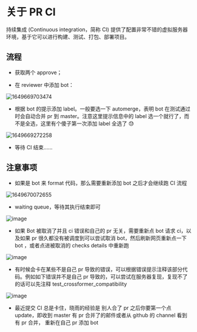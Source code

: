 # 关于 PR CI

持续集成 (Con­tin­u­ous in­te­gra­tion，简称 CI)  提供了配置非常不错的虚拟服务器环境，基于它可以进行构建、测试、打包、部署项目。 

## 流程

- 获取两个 approve；

- 在 reviewer 中添加 bot：

![1649669703474](https://user-images.githubusercontent.com/62104945/162732565-13e8dc71-bcdd-4d7c-a9b8-4d818e589c55.png)



- 根据 bot 的提示添加 label。一般要选一下 automerge，表明 bot 在测试通过时会自动合并 pr 到 master。注意这里提示信息中的 label 选一个就行了，而不是全选，这里有个傻子第一次添加 label 全选了 :sweat:

![1649669272258](https://user-images.githubusercontent.com/62104945/162732537-c6e310b9-2efe-40e2-9cdc-9afb1487a8ec.png)

- 等待 CI 结束……

## 注意事项


- 如果是 bot 来 format 代码，那么需要重新添加 bot 之后才会继续跑 CI 流程

![1649670072655](https://user-images.githubusercontent.com/62104945/162732477-29ab079e-58c6-4663-b093-928fd6b22cb8.png)


- waiting queue，等待其执行结束即可

![image](https://user-images.githubusercontent.com/62104945/162755373-dd603f6b-63e6-490f-9f1f-3d1cd8575ae7.png)

- 如果 Bot 被取消了并且 ci 错误和自己的 pr 无关，需要重新点 bot 请求 ci，以及如果 pr 很久都没有被调度到可以尝试取消 bot，然后刷新网页重新点一下 bot ，或者点进被取消的 checks details 中重新跑

![image](https://user-images.githubusercontent.com/62104945/162859989-7b44adbf-e5f2-4695-98c1-01473094fa32.png)

- 有时候会卡在某些不是自己 pr 导致的错误，可以根据错误提示注释该部分代码。例如如下错误并不是自己 pr 导致的，可以尝试在服务器复现，复现不了的话可以先注释 test_crossformer_compatibility

![image](https://user-images.githubusercontent.com/62104945/164135953-59aae1d7-2123-45a6-980e-c3ffe7515af0.png)

- 最近提交 CI 总是卡住，晓雨的经验是 别人合了 pr 之后你要第一个点 update，即收到 master 有 pr 合并了的邮件或者从 github 的 channel 看到有 pr 合并， 重新在自己 pr 添加 bot 

